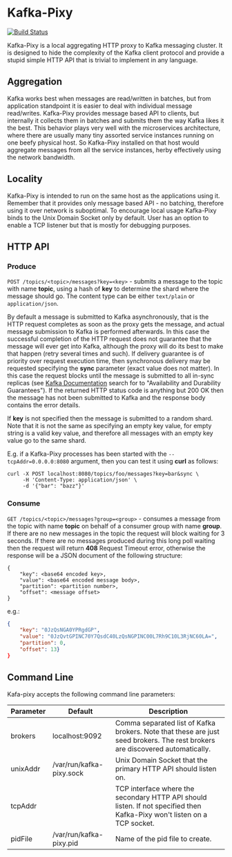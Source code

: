 # Kafka-Pixy

[![Build Status](https://travis-ci.org/mailgun/kafka-pixy.svg?branch=master)](https://travis-ci.org/mailgun/kafka-pixy)

Kafka-Pixy is a local aggregating HTTP proxy to Kafka messaging cluster. It is
designed to hide the complexity of the Kafka client protocol and provide a
stupid simple HTTP API that is trivial to implement in any language.

## Aggregation
Kafka works best when messages are read/written in batches, but from application
standpoint it is easier to deal with individual message read/writes. Kafka-Pixy
provides message based API to clients, but internally it collects them in
batches and submits them the way Kafka likes it the best. This behavior plays
very well with the microservices architecture, where there are usually many tiny
assorted service instances running on one beefy physical host. So Kafka-Pixy
installed on that host would aggregate messages from all the service instances,
herby effectively using the network bandwidth.

## Locality
Kafka-Pixy is intended to run on the same host as the applications using it.
Remember that it provides only message based API - no batching, therefore using
it over network is suboptimal. To encourage local usage Kafka-Pixy binds to
the Unix Domain Socket only by default. User has an option to enable a TCP
listener but that is mostly for debugging purposes.

## HTTP API

### Produce

`POST /topics/<topic>/messages?key=<key>` - submits a message to the topic with
name **topic**, using a hash of **key** to determine the shard where the message
should go. The content type can be either `text/plain` or `application/json`. 

By default a message is submitted to Kafka asynchronously, that is the HTTP
request completes as soon as the proxy gets the message, and actual message
submission to Kafka is performed afterwards. In this case the successful
completion of the HTTP request does not guarantee that the message will ever
get into Kafka, although the proxy will do its best to make that happen (retry
several times and such). If delivery guarantee is of priority over request
execution time, then synchronous delivery may be requested specifying the
**sync** parameter (exact value does not matter). In this case the request
blocks until the message is submitted to all in-sync replicas
(see [Kafka Documentation](http://kafka.apache.org/documentation.html) search
for to "Availability and Durability Guarantees"). If the returned HTTP
status code is anything but 200 OK then the message has not been submitted to
Kafka and the response body contains the error details.

If **key** is not specified then the message is submitted to a random shard.
Note that it is not the same as specifying an empty key value, for empty string
is a valid key value, and therefore all messages with an empty key value go to
the same shard.

E.g. if a Kafka-Pixy processes has been started with the `--tcpAddr=0.0.0.0:8080`
argument, then you can test it using **curl** as follows:

```
curl -X POST localhost:8080/topics/foo/messages?key=bar&sync \
     -H 'Content-Type: application/json' \
     -d '{"bar": "bazz"}'
```

### Consume

`GET /topics/<topic>/messages?group=<group>` - consumes a message from the topic
with name **topic** on behalf of a consumer group with name **group**. If there
are no new messages in the topic the request will block waiting for 3 seconds.
If there are no messages produced during this long poll waiting then the request
will return **408** Request Timeout error, otherwise the response will be a JSON
document of the following structure:

```
{
    "key": <base64 encoded key>,
    "value": <base64 encoded message body>,
    "partition": <partition number>,
    "offset": <message offset>
}
```
e.g.:
```json
{
    "key": "0JzQsNGA0YPRgdGP",
    "value": "0JzQvtGPINC70Y7QsdC40LzQsNGPINC00L7Rh9C10L3RjNC60LA=",
    "partition": 0,
    "offset": 13}
}
```

## Command Line

Kafa-pixy accepts the following command line parameters:

 Parameter | Default                  | Description
-----------|--------------------------|----------------------------------------
 brokers   | localhost:9092           | Comma separated list of Kafka brokers. Note that these are just seed brokers. The rest brokers are discovered automatically.
 unixAddr  | /var/run/kafka-pixy.sock | Unix Domain Socket that the primary HTTP API should listen on.
 tcpAddr   |                          | TCP interface where the secondary HTTP API should listen. If not specified then Kafka-Pixy won't listen on a TCP socket.
 pidFile   | /var/run/kafka-pixy.pid  | Name of the pid file to create.

